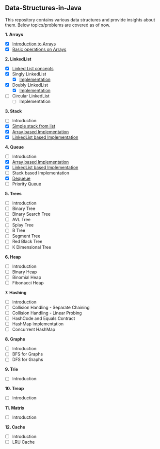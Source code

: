 ## Data-Structures-in-Java
This repository contains various data structures and provide insights about them. Below topics/problems are covered as of now.

**1. Arrays**
- [X] [Introduction to Arrays](../master/src/com/deepak/data/structures/Arrays/Introduction.md)
- [X] [Basic operations on Arrays](../master/src/com/deepak/data/structures/Arrays/BasicOperations.java)

**2. LinkedList**    
- [X] [Linked List concepts](../master/src/com/deepak/data/structures/LinkedList/LinkedListConcepts.md)
- [X] Singly LinkedList
    - [X] [Implementation](../master/src/com/deepak/data/structures/LinkedList/SinglyLinkedList.java)
- [X] Doubly LinkedList
    - [X] [Implementation](../master/src/com/deepak/data/structures/LinkedList/DoublyLinkedList.java)
- [ ] Circular LinkedList
    - [ ] Implementation

**3. Stack**
- [ ] Introduction
- [X] [Simple stack from list](../master/src/com/deepak/data/structures/Stack/SimpleStackFromList.java)
- [X] [Array based Implementation](../master/src/com/deepak/data/structures/Stack/ArrayBasedStack.java)
- [X] [LinkedList based Implementation](../master/src/com/deepak/data/structures/Stack/LinkedListBasedStack.java) 

**4. Queue**
- [ ] Introduction
- [X] [Array based Implementation](../master/src/com/deepak/data/structures/Queue/ArrayBasedQueue.java)
- [X] [LinkedList based Implementation](../master/src/com/deepak/data/structures/Queue/LinkedListBasedQueue.java) 
- [ ] Stack based Implementation
- [X] [Dequeue](../master/src/com/deepak/data/structures/Queue/Dequeue.java)
- [ ] Priority Queue

**5. Trees**
- [ ] Introduction
- [ ] Binary Tree
- [ ] Binary Search Tree
- [ ] AVL Tree
- [ ] Splay Tree
- [ ] B Tree
- [ ] Segment Tree
- [ ] Red Black Tree
- [ ] K Dimensional Tree

**6. Heap**
- [ ] Introduction
- [ ] Binary Heap
- [ ] Binomial Heap
- [ ] Fibonacci Heap 

**7. Hashing**
- [ ] Introduction
- [ ] Collision Handling - Separate Chaining
- [ ] Collision Handling - Linear Probing
- [ ] HashCode and Equals Contract
- [ ] HashMap Implementation
- [ ] Concurrent HashMap

**8. Graphs**
- [ ] Introduction
- [ ] BFS for Graphs
- [ ] DFS for Graphs

**9. Trie**
- [ ] Introduction

**10. Treap**
- [ ] Introduction

**11. Matrix**
- [ ] Introduction

**12. Cache**
- [ ] Introduction
- [ ] LRU Cache